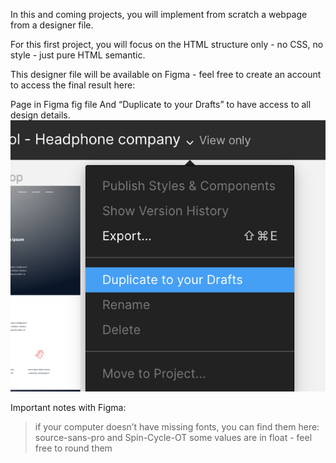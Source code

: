 In this and coming projects, you will implement from scratch a webpage from a designer file.

For this first project, you will focus on the HTML structure only - no CSS, no style - just pure HTML semantic.

This designer file will be available on Figma - feel free to create an account to access the final result here:

Page in Figma
fig file
And “Duplicate to your Drafts” to have access to all design details.
![](../figma.png)

Important notes with Figma:

 >if your computer doesn’t have missing fonts, you can find them here: source-sans-pro and Spin-Cycle-OT
 >some values are in float - feel free to round them